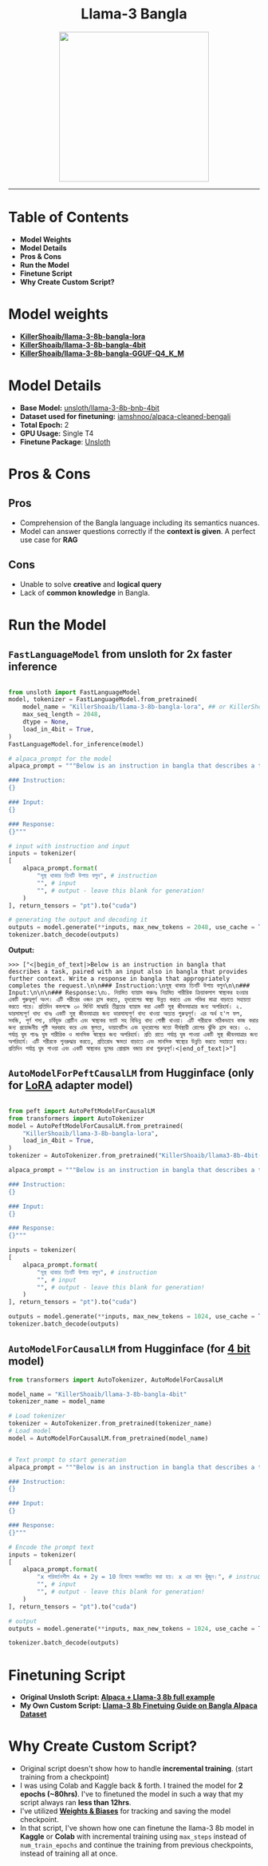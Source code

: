 <div align="center"><h1>Llama-3 Bangla</h1></div>
<div align="center">
    <img src="https://cdn-uploads.huggingface.co/production/uploads/65ca6f0098a46a56261ac3ac/O1ATwhQt_9j59CSIylrVS.png" width="300"/>
</div>

---

# Table of Contents
* **Model Weights**
* **Model Details**
* **Pros & Cons**
* **Run the Model**
* **Finetune Script**
* **Why Create Custom Script?**



# Model weights
* [**KillerShoaib/llama-3-8b-bangla-lora**](https://huggingface.co/KillerShoaib/llama-3-8b-bangla-lora)
* [**KillerShoaib/llama-3-8b-bangla-4bit**](https://huggingface.co/KillerShoaib/llama-3-8b-bangla-4bit)
* [**KillerShoaib/llama-3-8b-bangla-GGUF-Q4_K_M**](https://huggingface.co/KillerShoaib/llama-3-8b-bangla-GGUF-Q4_K_M)


# Model Details
* **Base Model:** [unsloth/llama-3-8b-bnb-4bit](https://huggingface.co/unsloth/llama-3-8b-bnb-4bit)
* **Dataset used for finetuning:** [iamshnoo/alpaca-cleaned-bengali](https://huggingface.co/datasets/iamshnoo/alpaca-cleaned-bengali)
* **Total Epoch:** 2
* **GPU Usage:** Single T4
* **Finetune Package**: [Unsloth](https://github.com/unslothai/unsloth)

# Pros & Cons

## Pros
* Comprehension of the Bangla language including its semantics nuances.
* Model can answer questions correctly if the **context is given**. A perfect use case for **RAG**

## Cons
* Unable to solve **creative** and **logical query**
* Lack of **common knowledge** in Bangla.


# Run the Model

## `FastLanguageModel` from unsloth for 2x faster inference

```python

from unsloth import FastLanguageModel
model, tokenizer = FastLanguageModel.from_pretrained(
    model_name = "KillerShoaib/llama-3-8b-bangla-lora", ## or KillerShoaib/llama-3-8b-bangla-4bit
    max_seq_length = 2048,
    dtype = None,
    load_in_4bit = True,
)
FastLanguageModel.for_inference(model)

# alpaca_prompt for the model
alpaca_prompt = """Below is an instruction in bangla that describes a task, paired with an input also in bangla that provides further context. Write a response in bangla that appropriately completes the request.

### Instruction:
{}

### Input:
{}

### Response:
{}"""

# input with instruction and input
inputs = tokenizer(
[
    alpaca_prompt.format(
        "সুস্থ থাকার তিনটি উপায় বলুন", # instruction
        "", # input
        "", # output - leave this blank for generation!
    )
], return_tensors = "pt").to("cuda")

# generating the output and decoding it
outputs = model.generate(**inputs, max_new_tokens = 2048, use_cache = True)
tokenizer.batch_decode(outputs)

```

**Output:**
```
>>> ["<|begin_of_text|>Below is an instruction in bangla that describes a task, paired with an input also in bangla that provides further context. Write a response in bangla that appropriately completes the request.\n\n### Instruction:\nসুস্থ থাকার তিনটি উপায় বলুন\n\n### Input:\n\n\n### Response:\n১. নিয়মিত ব্যায়াম করুনঃ নিয়মিত শারীরিক ক্রিয়াকলাপ স্বাস্থ্যকর হওয়ার একটি গুরুত্বপূর্ণ অংশ। এটি শরীরের ওজন হ্রাস করতে, হৃদরোগের স্বাস্থ্য উন্নত করতে এবং শক্তির মাত্রা বাড়াতে সহায়তা করতে পারে। প্রতিদিন কমপক্ষে ৩০ মিনিট মাঝারি তীব্রতার ব্যায়াম করা একটি সুস্থ জীবনযাত্রার জন্য অপরিহার্য। ২. ভারসাম্যপূর্ণ খাদ্য খানঃ একটি সুস্থ জীবনযাত্রার জন্য ভারসাম্যপূর্ণ খাদ্য খাওয়া অত্যন্ত গুরুত্বপূর্ণ। এর অর্থ হ'ল ফল, সবজি, পূর্ণ শস্য, চর্বিযুক্ত প্রোটিন এবং স্বাস্থ্যকর ফ্যাট সহ বিভিন্ন খাদ্য গোষ্ঠী খাওয়া। এটি শরীরকে সঠিকভাবে কাজ করার জন্য প্রয়োজনীয় পুষ্টি সরবরাহ করে এবং স্থূলতা, ডায়াবেটিস এবং হৃদরোগের মতো দীর্ঘস্থায়ী রোগের ঝুঁকি হ্রাস করে। ৩. পর্যাপ্ত ঘুম পানঃ ঘুম শারীরিক ও মানসিক স্বাস্থ্যের জন্য অপরিহার্য। প্রতি রাতে পর্যাপ্ত ঘুম পাওয়া একটি সুস্থ জীবনযাত্রার জন্য অপরিহার্য। এটি শরীরকে পুনরুদ্ধার করতে, প্রতিরোধ ক্ষমতা বাড়াতে এবং মানসিক স্বাস্থ্যের উন্নতি করতে সহায়তা করে। প্রতিদিন পর্যাপ্ত ঘুম পাওয়া এবং একটি স্বাস্থ্যকর ঘুমের প্রোগ্রাম বজায় রাখা গুরুত্বপূর্ণ।<|end_of_text|>"]
```

## `AutoModelForPeftCausalLM` from Hugginface (only for [**LoRA**](https://huggingface.co/KillerShoaib/llama-3-8b-bangla-4bit) adapter model)

```python

from peft import AutoPeftModelForCausalLM
from transformers import AutoTokenizer
model = AutoPeftModelForCausalLM.from_pretrained(
    "KillerShoaib/llama-3-8b-bangla-lora",
    load_in_4bit = True,
)
tokenizer = AutoTokenizer.from_pretrained("KillerShoaib/llama3-8b-4bit-bangla")

alpaca_prompt = """Below is an instruction in bangla that describes a task, paired with an input also in bangla that provides further context. Write a response in bangla that appropriately completes the request.

### Instruction:
{}

### Input:
{}

### Response:
{}"""

inputs = tokenizer(
[
    alpaca_prompt.format(
        "সুস্থ থাকার তিনটি উপায় বলুন", # instruction
        "", # input
        "", # output - leave this blank for generation!
    )
], return_tensors = "pt").to("cuda")

outputs = model.generate(**inputs, max_new_tokens = 1024, use_cache = True)
tokenizer.batch_decode(outputs)
```

## `AutoModelForCausalLM` from Hugginface (for [**4 bit** ](https://huggingface.co/KillerShoaib/llama-3-8b-bangla-4bit) model)

```python
from transformers import AutoTokenizer, AutoModelForCausalLM

model_name = "KillerShoaib/llama-3-8b-bangla-4bit"
tokenizer_name = model_name

# Load tokenizer
tokenizer = AutoTokenizer.from_pretrained(tokenizer_name)
# Load model
model = AutoModelForCausalLM.from_pretrained(model_name)


# Text prompt to start generation
alpaca_prompt = """Below is an instruction in bangla that describes a task, paired with an input also in bangla that provides further context. Write a response in bangla that appropriately completes the request.

### Instruction:
{}

### Input:
{}

### Response:
{}"""

# Encode the prompt text
inputs = tokenizer(
[
    alpaca_prompt.format(
        "x পরিবর্তনশীল 4x + 2y = 10 হিসাবে সংজ্ঞায়িত করা হয়। x এর মান খুঁজুন।", # instruction
        "", # input
        "", # output - leave this blank for generation!
    )
], return_tensors = "pt").to("cuda")

# output
outputs = model.generate(**inputs, max_new_tokens = 1024, use_cache = True)

tokenizer.batch_decode(outputs)
```


# Finetuning Script
* **Original Unsloth Script: [Alpaca + Llama-3 8b full example](https://colab.research.google.com/drive/135ced7oHytdxu3N2DNe1Z0kqjyYIkDXp?usp=sharing)**
* **My Own Custom Script: [Llama-3 8b Finetuing Guide on Bangla Alpaca Dataset](https://github.com/KillerShoaib/Llama-3-Bangla/blob/main/Llama_3_8b_Finetuing_Guide_on_Bangla_Alpaca_Dataset.ipynb)**



# Why Create Custom Script?
- Original script doesn't show how to handle **incremental training**. (start training from a checkpoint)
- I was using Colab and Kaggle back & forth. I trained the model for **2 epochs (~80hrs)**. I've to finetuned the model in such a way that my script always ran **less than 12hrs**.
- I've utilized [**Weights & Biases**](https://wandb.ai/) for tracking and saving the model checkpoint.
- In that script, I've shown how one can finetune the llama-3 8b model in **Kaggle** or **Colab** with incremental training using `max_steps` instead of `num_train_epochs` and continue the training from previous checkpoints, instead of training all at once.

